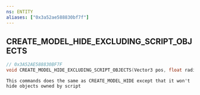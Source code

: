 ```yaml
---
ns: ENTITY
aliases: ["0x3a52ae588830bf7f"]
---
```

## CREATE_MODEL_HIDE_EXCLUDING_SCRIPT_OBJECTS

```c
// 0x3A52AE588830BF7F
void CREATE_MODEL_HIDE_EXCLUDING_SCRIPT_OBJECTS(Vector3 pos, float radius, Hash modelHash, bool SurviveMapReload);
```

```
This commands does the same as CREATE_MODEL_HIDE except that it won't hide objects owned by script
```
